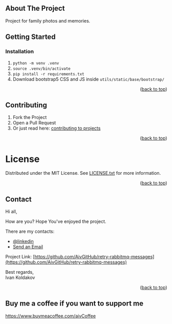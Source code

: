 ## About The Project

Project for family photos and memories.

## Getting Started

### Installation

1. `python -m venv .venv`
2. `source .venv/bin/activate`
3. `pip install -r requirements.txt`
4. Download bootstrap5 CSS and JS inside `utils/static/base/bootstrap/`

<p align="right">(<a href="#top">back to top</a>)</p>

## Contributing

1. Fork the Project
2. Open a Pull Request
3. Or just read here:
[contributing to projects](https://docs.github.com/en/get-started/quickstart/contributing-to-projects)

<p align="right">(<a href="#top">back to top</a>)</p>

# License

Distributed under the MIT License. See [LICENSE.txt](LICENSE.txt) for more information.

<p align="right">(<a href="#top">back to top</a>)</p>

## Contact

Hi all,

How are you? Hope You've enjoyed the project.

There are my contacts:

- [@linkedin](https://linkedin.com/in/aiv)
- [Send an Email](mailto:coldie322@gmail.com?subject=[GitHub]-retry-rabbitmq-messages)

Project Link:
[https://github.com/AivGitHub/retry-rabbitmq-messages](https://github.com/AivGitHub/retry-rabbitmq-messages)

Best regards,\
Ivan Koldakov

<p align="right">(<a href="#top">back to top</a>)</p>

## Buy me a coffee if you want to support me
https://www.buymeacoffee.com/aivCoffee
